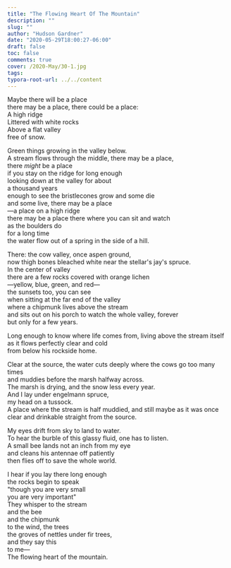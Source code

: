 ```yaml
---
title: "The Flowing Heart Of The Mountain"
description: ""
slug: ""
author: "Hudson Gardner"
date: "2020-05-29T18:00:27-06:00"
draft: false
toc: false
comments: true
cover: /2020-May/30-1.jpg
tags:
typora-root-url: ../../content
---
```


Maybe there will be a place  
there may be a place, there could be a place:  
A high ridge  
Littered with white rocks  
Above a flat valley  
free of snow.  

Green things growing in the valley below.  
A stream flows through the middle, there may be a place,  
there *might* be a place  
if you stay on the ridge for long enough  
looking down at the valley for about  
a thousand years  
enough to see the bristlecones grow and some die  
and some live, there may be a place  
—a place on a high ridge  
there may be a place there where you can sit and watch  
as the boulders do  
for a long time  
the water flow out of a spring in the side of a hill.

There: the cow valley, once aspen ground,  
now thigh bones bleached white near the stellar's jay's spruce.  
In the center of valley  
there are a few rocks covered with orange lichen  
—yellow, blue, green, and red—  
the sunsets too, you can see  
when sitting at the far end of the valley  
where a chipmunk lives above the stream  
and sits out on his porch to watch the whole valley, forever  
but only for a few years.

Long enough to know where life comes from, living above the stream itself  
as it flows perfectly clear and cold  
from below his rockside home.

Clear at the source, the water cuts deeply where the cows go too many times  
and muddies before the marsh halfway across.  
The marsh is drying, and the snow less every year.  
And I lay under engelmann spruce,  
my head on a tussock.  
A place where the stream is half muddied, and still maybe as it was once  
clear and drinkable straight from the source.

My eyes drift from sky to land to water.  
To hear the burble of this glassy fluid, one has to listen.  
A small bee lands not an inch from my eye  
and cleans his antennae off patiently  
then flies off to save the whole world.

I hear if you lay there long enough  
the rocks begin to speak  
"though you are very small  
you are very important"  
They whisper to the stream  
and the bee  
and the chipmunk  
to the wind, the trees  
the groves of nettles under fir trees,  
and they say this  
to me—  
The flowing heart of the mountain.

